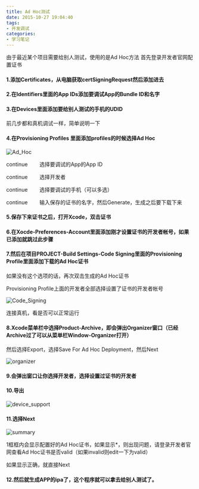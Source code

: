 ```yaml
---
title: Ad Hoc测试
date: 2015-10-27 19:04:40
tags:
- 开发调试
categories:
- 学习笔记
---
```


由于最近某个项目需要给别人测试，使用的是Ad Hoc方法
首先登录开发者官网配置证书

<!-- more -->

#### 1.添加Certificates，从电脑获取certSigningRequest然后添加进去
#### 2.在Identifiers里面的App IDs添加要调试App的Bundle ID和名字
#### 3.在Devices里面添加要给别人测试的手机的UDID
前几步都和真机调试一样，简单说明一下

#### 4.在Provisioning Profiles 里面添加profiles的时候选择Ad Hoc
![Ad_Hoc](http://7xsnb0.com2.z0.glb.clouddn.com/756114-20151027100118310-497055954.png)

continue
　　选择要调试的App的App ID

continue
　　选择开发者

continue
　　选择要调试的手机（可以多选）

continue
　　输入保存的证书的名字，然后Generate，生成之后要下载下来 　　

#### 5.保存下来证书之后，打开Xcode，双击证书
#### 6.在Xocde-Preferences-Account里面添加刚才设置证书的开发者帐号，如果已添加就跳过此步骤
#### 7.然后在项目PROJECT-Build Settings-Code Signing里面的Provisioning Profile里面添加下载的Ad Hoc证书
如果没有这个选项的话，再次双击生成的Ad Hoc证书

Provisioning Profile上面的开发者全部选择设置了证书的开发者帐号

![Code_Signing](http://7xsnb0.com2.z0.glb.clouddn.com/756114-20151027101624154-609807275.png)

连接真机，看是否可以正常运行

#### 8.Xcode菜单栏中选择Product-Archive，即会弹出Organizer窗口（已经Archive过了可以从菜单栏Window-Organizer打开）
然后选择Export，选择Save For Ad Hoc Deployment，然后Next

![organizer](http://7xsnb0.com2.z0.glb.clouddn.com/756114-20151027102331247-1201210840.png)

#### 9.会弹出窗口让你选择开发者，选择设置过证书的开发者
#### 10.导出
![device_support](http://7xsnb0.com2.z0.glb.clouddn.com/756114-20151027102524200-945274110.png)

#### 11.选择Next
![summary](http://7xsnb0.com2.z0.glb.clouddn.com/756114-20151027102748544-523448479.png)

1框框内会显示配置好的Ad Hoc证书，如果显示*，则出现问题，请登录开发者官网查看Ad Hoc证书是否valid（如果invalid则edit一下为valid）

如果显示正确，就直接Next

#### 12.然后就生成APP的ipa了，这个程序就可以拿去给别人测试了。



